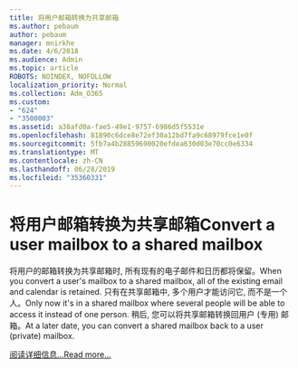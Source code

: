 ```yaml
---
title: 将用户邮箱转换为共享邮箱
ms.author: pebaum
author: pebaum
manager: mnirkhe
ms.date: 4/6/2018
ms.audience: Admin
ms.topic: article
ROBOTS: NOINDEX, NOFOLLOW
localization_priority: Normal
ms.collection: Adm_O365
ms.custom:
- "624"
- "3500003"
ms.assetid: a38afd0a-fae5-49e1-9757-6986d5f5531e
ms.openlocfilehash: 81890c6dce8e72ef30a12bd7fa9c68979fce1e0f
ms.sourcegitcommit: 5fb7a4b28859690020efdea630d03e70cc0e6334
ms.translationtype: MT
ms.contentlocale: zh-CN
ms.lasthandoff: 06/28/2019
ms.locfileid: "35360331"
---
```

# <a name="convert-a-user-mailbox-to-a-shared-mailbox"></a><span data-ttu-id="a3179-102">将用户邮箱转换为共享邮箱</span><span class="sxs-lookup"><span data-stu-id="a3179-102">Convert a user mailbox to a shared mailbox</span></span>

<span data-ttu-id="a3179-103">将用户的邮箱转换为共享邮箱时, 所有现有的电子邮件和日历都将保留。</span><span class="sxs-lookup"><span data-stu-id="a3179-103">When you convert a user's mailbox to a shared mailbox, all of the existing email and calendar is retained.</span></span> <span data-ttu-id="a3179-104">只有在共享邮箱中, 多个用户才能访问它, 而不是一个人。</span><span class="sxs-lookup"><span data-stu-id="a3179-104">Only now it's in a shared mailbox where several people will be able to access it instead of one person.</span></span> <span data-ttu-id="a3179-105">稍后, 您可以将共享邮箱转换回用户 (专用) 邮箱。</span><span class="sxs-lookup"><span data-stu-id="a3179-105">At a later date, you can convert a shared mailbox back to a user (private) mailbox.</span></span>
  
[<span data-ttu-id="a3179-106">阅读详细信息...</span><span class="sxs-lookup"><span data-stu-id="a3179-106">Read more...</span></span>](https://support.office.com/article/2e122487-e1f5-4f26-ba41-5689249d93ba)
  